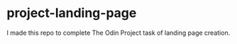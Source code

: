 # project-landing-page

I made this repo to complete The Odin Project task of landing page creation.